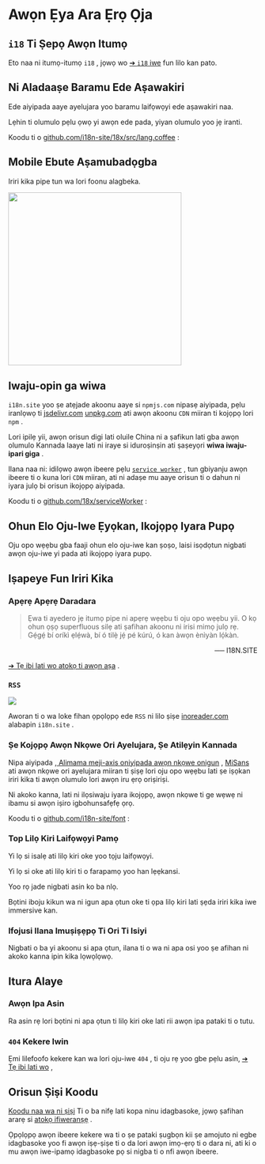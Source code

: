 # Awọn Ẹya Ara Ẹrọ Ọja

## `i18` Ti Ṣepọ Awọn Itumọ

Eto naa ni itumọ-itumọ `i18` , jọwọ wo [➔ `i18` iwe](/i18) fun lilo kan pato.

## Ni Aladaaṣe Baramu Ede Aṣawakiri

Ede aiyipada aaye ayelujara yoo baramu laifọwọyi ede aṣawakiri naa.

Lẹhin ti olumulo pẹlu ọwọ yi awọn ede pada, yiyan olumulo yoo jẹ iranti.

Koodu ti o [github.com/i18n-site/18x/src/lang.coffee](https://github.com/i18n-site/18x/blob/main/src/lang.coffee) :

## Mobile Ebute Aṣamubadọgba

Iriri kika pipe tun wa lori foonu alagbeka.

<img src="//p.3ti.site/1721379497.avif" width="350px">

## <a rel=id href="#ha" id="ha"></a> Iwaju-opin ga wiwa

`i18n.site` yoo ṣe atẹjade akoonu aaye si `npmjs.com` nipasẹ aiyipada, pẹlu iranlọwọ ti [jsdelivr.com](//jsdelivr.com) [unpkg.com](//unpkg.com) ati awọn akoonu `CDN` miiran ti kojọpọ lori `npm` .

Lori ipilẹ yii, awọn orisun digi lati oluile China ni a ṣafikun lati gba awọn olumulo Kannada laaye lati ni iraye si iduroṣinṣin ati ṣaṣeyọri **wiwa iwaju-ipari giga** .

Ilana naa ni: idilọwọ awọn ibeere pẹlu [`service worker`](https://developer.mozilla.org/docs/Web/API/Service_Worker_API) , tun gbiyanju awọn ibeere ti o kuna lori `CDN` miiran, ati ni adaṣe mu aaye orisun ti o dahun ni iyara julọ bi orisun ikojọpọ aiyipada.

Koodu ti o [github.com/18x/serviceWorker](https://github.com/i18n-site/18x/tree/main/serviceWorker) :

## Ohun Elo Oju-Iwe Ẹyọkan, Ikojọpọ Iyara Pupọ

Oju opo wẹẹbu gba faaji ohun elo oju-iwe kan ṣoṣo, laisi isọdọtun nigbati awọn oju-iwe yi pada ati ikojọpọ iyara pupọ.

## Iṣapeye Fun Iriri Kika

### Apẹrẹ Apẹrẹ Daradara

> Ẹwa ti ayedero jẹ itumọ pipe ni apẹrẹ wẹẹbu ti oju opo wẹẹbu yii.
> O kọ ohun ọṣọ superfluous silẹ ati ṣafihan akoonu ni irisi mimọ julọ rẹ.
> Gẹ́gẹ́ bí oríkì ẹlẹ́wà, bí ó tilẹ̀ jẹ́ pé kúrú, ó kan àwọn ènìyàn lọ́kàn.

<p style="text-align:right">── I18N.SITE</p>

[➔ Tẹ ibi lati wo atokọ ti awọn aṣa](/i18n.site/md/styl) .

### `RSS`

![](//p.3ti.site/1725541085.avif)

Aworan ti o wa loke fihan ọpọlọpọ ede `RSS` ni lilo ṣiṣe [inoreader.com](//inoreader.com) alabapin `i18n.site` .

### Ṣe Kojọpọ Awọn Nkọwe Ori Ayelujara, Ṣe Atilẹyin Kannada

Nipa aiyipada [, Alimama meji-axis oniyipada awọn nkọwe onigun](https://www.iconfont.cn/fonts/detail?cnid=pOvFIr086ADR) , [MiSans](https://hyperos.mi.com/font/zh/download/) ati awọn nkọwe ori ayelujara miiran ti ṣiṣẹ lori oju opo wẹẹbu lati ṣe iṣọkan iriri kika ti awọn olumulo lori awọn iru ẹrọ oriṣiriṣi.

Ni akoko kanna, lati ni ilọsiwaju iyara ikojọpọ, awọn nkọwe ti ge wẹwẹ ni ibamu si awọn iṣiro igbohunsafẹfẹ ọrọ.

Koodu ti o [github.com/i18n-site/font](https://github.com/i18n-site/font) :

### Top Lilọ Kiri Laifọwọyi Pamọ

Yi lọ si isalẹ ati lilọ kiri oke yoo tọju laifọwọyi.

Yi lọ si oke ati lilọ kiri ti o farapamọ yoo han lẹẹkansi.

Yoo rọ jade nigbati asin ko ba nlọ.

Bọtini iboju kikun wa ni igun apa ọtun oke ti ọpa lilọ kiri lati ṣẹda iriri kika iwe immersive kan.

### Ifojusi Ilana Imuṣiṣẹpọ Ti Ori Ti Isiyi

Nigbati o ba yi akoonu si apa ọtun, ilana ti o wa ni apa osi yoo ṣe afihan ni akoko kanna ipin kika lọwọlọwọ.

## Itura Alaye

### Awọn Ipa Asin

Ra asin rẹ lori bọtini ni apa ọtun ti lilọ kiri oke lati rii awọn ipa pataki ti o tutu.

### `404` Kekere Iwin

Ẹmi lilefoofo kekere kan wa lori oju-iwe `404` , ti oju rẹ yoo gbe pẹlu asin, [➔ Tẹ ibi lati wo](/404) ,

## Orisun Ṣiṣi Koodu

[Koodu naa wa ni ṣiṣi](/i18n.site/c/src) Ti o ba nifẹ lati kopa ninu idagbasoke, jọwọ ṣafihan ararẹ si [atokọ ifiweranṣẹ](//groups.google.com/u/2/g/i18n-site) .

Ọpọlọpọ awọn ibeere kekere wa ti o ṣe pataki ṣugbọn kii ṣe amojuto ni egbe idagbasoke yoo fi awọn iṣẹ-ṣiṣe ti o da lori awọn imọ-ẹrọ ti o dara ni, ati ki o mu awọn iwe-ipamọ idagbasoke pọ si nigba ti o nfi awọn ibeere.